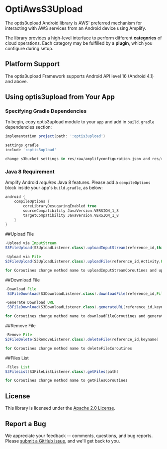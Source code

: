 # OptiAwsS3Upload
The optis3upload Android library is AWS' preferred mechanism for interacting
with AWS services from an Android device using Amplify.

The library provides a high-level interface to perform different
**categories** of cloud operations. Each category may be fulfilled by a
**plugin**, which you configure during setup.

## Platform Support

The optis3upload Framework supports Android API level 16 (Android 4.1) and above.

## Using optis3upload from Your App
### Specifying Gradle Dependencies

To begin, copy optis3upload module to your `app` and add in `build.gradle`
dependencies section:
```groovy
implementation project(path: ':optis3upload')

settings.gradle
include ':optis3upload'

change s3bucket settings in res/raw/amplifyconfiguration.json and res/raw/awsconfiguration.json
```
### Java 8 Requirement

Amplify Android _requires_ Java 8 features. Please add a `compileOptions`
block inside your app's `build.gradle`, as below:

```gradle
android {
    compileOptions {
        coreLibraryDesugaringEnabled true
        sourceCompatibility JavaVersion.VERSION_1_8
        targetCompatibility JavaVersion.VERSION_1_8
    }
}
```
##Upload File
```gradle
-Upload via InputStream
S3FileUpload(S3UploadListener.class).uploadInputStream(reference_id,this,Uri,keyname)

-Upload via File
S3FileUpload(S3UploadListener.class).uploadFile(reference_id,Activity,File,keyname)

for Coroutines change method name to uploadInputStreamCoroutines and uploadFileCoroutines
```

##Download File
```gradle
-Download File
 S3FileDownload(S3DownloadListener.class).downloadFile(reference_id,File,keyname)

-Generate Download URL
 S3FileDownload(S3DownloadListener.class).generateURL(reference_id,keyname)

for Coroutines change method name to downloadFileCoroutines and generateURLCoroutines
```
##Remove File
```gradle
-Remove File
S3FileDelete(S3RemoveListener.class).deleteFile(reference_id,keyname)

for Coroutines change method name to deleteFileCoroutines
```
##Files List
```gradle
-Files List
S3FileList(S3FileListListener.class).getFiles(path)

for Coroutines change method name to getFilesCoroutines
```


## License

This library is licensed under the [Apache 2.0 License](./LICENSE).

## Report a Bug

We appreciate your feedback -- comments, questions, and bug reports. Please
[submit a GitHub issue](https://github.com/jaiobs/OptiAwsS3Upload/issues),
and we'll get back to you.